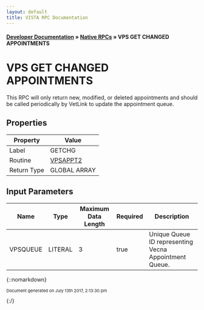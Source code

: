 ```yaml
---
layout: default
title: VISTA RPC Documentation
---
```


#### [Developer Documentation](../index) &#187; [Native RPCs](TableOfContents) &#187; VPS GET CHANGED APPOINTMENTS<br/>
# VPS GET CHANGED APPOINTMENTS

This RPC will only return new, modified, or deleted appointments and should be called periodically by VetLink to update the appointment queue.

## Properties

Property | Value
--- | ---
Label | GETCHG
Routine | [VPSAPPT2](http://code.osehra.org/dox/Routine_VPSAPPT2_source.html)
Return Type | GLOBAL ARRAY


## Input Parameters

Name | Type | Maximum Data Length | Required | Description
--- | --- | --- | --- | ---
VPSQUEUE | LITERAL | 3 | true | Unique Queue ID representing Vecna Appointment Queue.



{::nomarkdown} <br/><p style="font-size: 11px">Document generated on July 13th 2017, 2:13:30 pm</p>{:/}